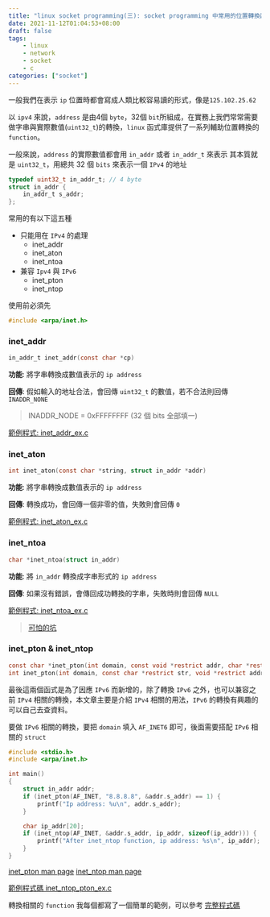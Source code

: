 ```yaml
---
title: "linux socket programming(三): socket programming 中常用的位置轉換函數"
date: 2021-11-12T01:04:53+08:00
draft: false
tags: 
    - linux
    - network
    - socket
    - c
categories: ["socket"]
---
```


一般我們在表示 `ip` 位置時都會寫成人類比較容易讀的形式，像是`125.102.25.62`

以 `ipv4` 來說，`address` 是由4個 `byte`，32個 `bit`所組成，在實務上我們常常需要做字串與實際數值(`uint32_t`)的轉換，`linux` 函式庫提供了一系列輔助位置轉換的 `function`。

一般來說，`address` 的實際數值都會用 `in_addr` 或者 `in_addr_t` 來表示
其本質就是 `uint32_t`，用總共 32 個 `bits` 來表示一個 `IPv4` 的地址
```c
typedef uint32_t in_addr_t; // 4 byte
struct in_addr {
    in_addr_t s_addr;
};
```

常用的有以下這五種

- 只能用在 `IPv4` 的處理
    - inet_addr
    - inet_aton
    - inet_ntoa
- 兼容 `Ipv4` 與 `IPv6`
    - inet_pton
    - inet_ntop

使用前必須先
```c
#include <arpa/inet.h>
```

### inet_addr


```c
in_addr_t inet_addr(const char *cp)
```

**功能**: 將字串轉換成數值表示的 `ip address`

**回傳**: 假如輸入的地址合法，會回傳 `uint32_t` 的數值，若不合法則回傳 `INADDR_NONE`

> INADDR_NODE = 0xFFFFFFFF (32 個 bits 全部填一)

[範例程式: inet_addr_ex.c](https://github.com/davidleitw/socket/blob/master/address/inet_addr_ex.c)

### inet_aton

```c
int inet_aton(const char *string, struct in_addr *addr)
```

**功能**: 將字串轉換成數值表示的 `ip address`

**回傳**: 轉換成功，會回傳一個非零的值，失敗則會回傳 `0`

[範例程式: inet_aton_ex.c](https://github.com/davidleitw/socket/blob/master/address/inet_aton_ex.c)

### inet_ntoa

```c
char *inet_ntoa(struct in_addr)
```

**功能**: 將 `in_addr` 轉換成字串形式的 `ip address`

**回傳**: 如果沒有錯誤，會傳回成功轉換的字串，失敗時則會回傳 `NULL`

[範例程式: inet_ntoa_ex.c](https://github.com/davidleitw/socket/blob/master/address/inet_ntoa_ex.c)

> [可怕的坑](https://blog.hubert.tw/2009/04/18/%E5%BE%9E-inet_ntoa-%E7%9C%8B-thread-safe-%E7%9A%84-api/)

### inet_pton & inet_ntop

```c
const char *inet_pton(int domain, const void *restrict addr, char *restrict str, socklen_t size)
int inet_pton(int domain, const char *restrict str, void *restrict addr)
```

最後這兩個函式是為了因應 `IPv6` 而新增的，除了轉換 `IPv6` 之外，也可以兼容之前 `IPv4` 相關的轉換，本文章主要是介紹 `IPv4` 相關的用法，`IPv6` 的轉換有興趣的可以自己去查資料。

要做 `IPv6` 相關的轉換，要把 `domain` 填入 `AF_INET6` 即可，後面需要搭配 `IPv6` 相關的 `struct`

```c
#include <stdio.h>
#include <arpa/inet.h>

int main()
{
    struct in_addr addr;
    if (inet_pton(AF_INET, "8.8.8.8", &addr.s_addr) == 1) {
        printf("Ip address: %u\n", addr.s_addr);
    }

    char ip_addr[20];
    if (inet_ntop(AF_INET, &addr.s_addr, ip_addr, sizeof(ip_addr))) {
        printf("After inet_ntop function, ip address: %s\n", ip_addr);
    }
}
```

[inet_pton man page](https://man7.org/linux/man-pages/man3/inet_pton.3.html)
[inet_ntop man page](https://man7.org/linux/man-pages/man3/inet_ntop.3.html)

[範例程式碼 inet_ntop_pton_ex.c](https://github.com/davidleitw/socket/blob/master/address/inet_ntop_pton_ex.c)

轉換相關的 `function` 我每個都寫了一個簡單的範例，可以參考 [完整程式碼](https://github.com/davidleitw/socket/tree/master/address)